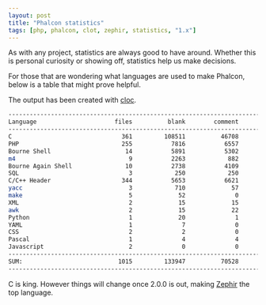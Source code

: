 ```yaml
---
layout: post
title: "Phalcon statistics"
tags: [php, phalcon, clot, zephir, statistics, "1.x"]
---
```

As with any project, statistics are always good to have around. Whether this is personal curiosity or showing off, statistics help us make decisions.

For those that are wondering what languages are used to make Phalcon, below is a table that might prove helpful.

The output has been created with [cloc](http://cloc.sourceforge.net/).

<!--more-->
```sh
--------------------------------------------------------------------------------
Language                      files          blank        comment           code
--------------------------------------------------------------------------------
C                               361         108511          46708         327574
PHP                             255           7816           6557          35404
Bourne Shell                     14           5891           5302          34188
m4                                9           2263            882          20732
Bourne Again Shell               10           2738           4109          16963
SQL                               3            250            250          13336
C/C++ Header                    344           5653           6621          10799
yacc                              3            710             57           2032
make                              5             52              0           1065
XML                               2             15             15            119
awk                               2             15             22             70
Python                            1             20              1             53
YAML                              1              7              0             31
CSS                               2              2              0             12
Pascal                            1              4              4              4
Javascript                        2              0              0              2
--------------------------------------------------------------------------------
SUM:                           1015         133947          70528         462384
--------------------------------------------------------------------------------
```

C is king. However things will change once 2.0.0 is out, making [Zephir](https://zephir-lang.com) the top language.
